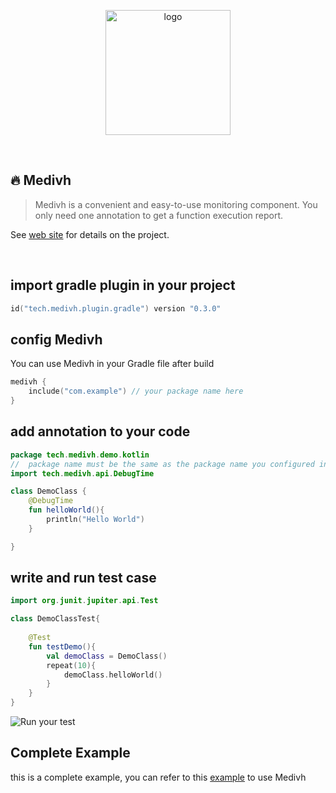 <p align="center">
  <a href="https://medivh.tech/en/" target="_blank" rel="noopener noreferrer">
    <img width="200" src="https://github.com/user-attachments/assets/697cf38e-83aa-4e88-8280-2bee79a83c2f" alt="logo" />
  </a>
</p>
<br/>

## 🔥 Medivh

> Medivh is a convenient and easy-to-use monitoring component. You only need one annotation to get a function execution
> report.

See [web site](https://medivh.tech) for details on the project.

<br/>


## import gradle plugin in your project

```kts
id("tech.medivh.plugin.gradle") version "0.3.0"
```


## config Medivh

You can use Medivh in your Gradle file after build

```kts
medivh {
    include("com.example") // your package name here
}
```

## add annotation to your code
```kotlin
package tech.medivh.demo.kotlin
//  package name must be the same as the package name you configured in the gradle file
import tech.medivh.api.DebugTime

class DemoClass {
    @DebugTime
    fun helloWorld(){
        println("Hello World")
    }

}
```

## write and run test case

```kotlin
import org.junit.jupiter.api.Test

class DemoClassTest{
    
    @Test
    fun testDemo(){
        val demoClass = DemoClass()
        repeat(10){
            demoClass.helloWorld()
        }
    }
}

```

![Run your test](/doc/images/zh.gif)

## Complete Example

this is a complete example, you can refer to this [example](https://github.com/medivh-project/medivh-demo-kotlin) to use
Medivh
